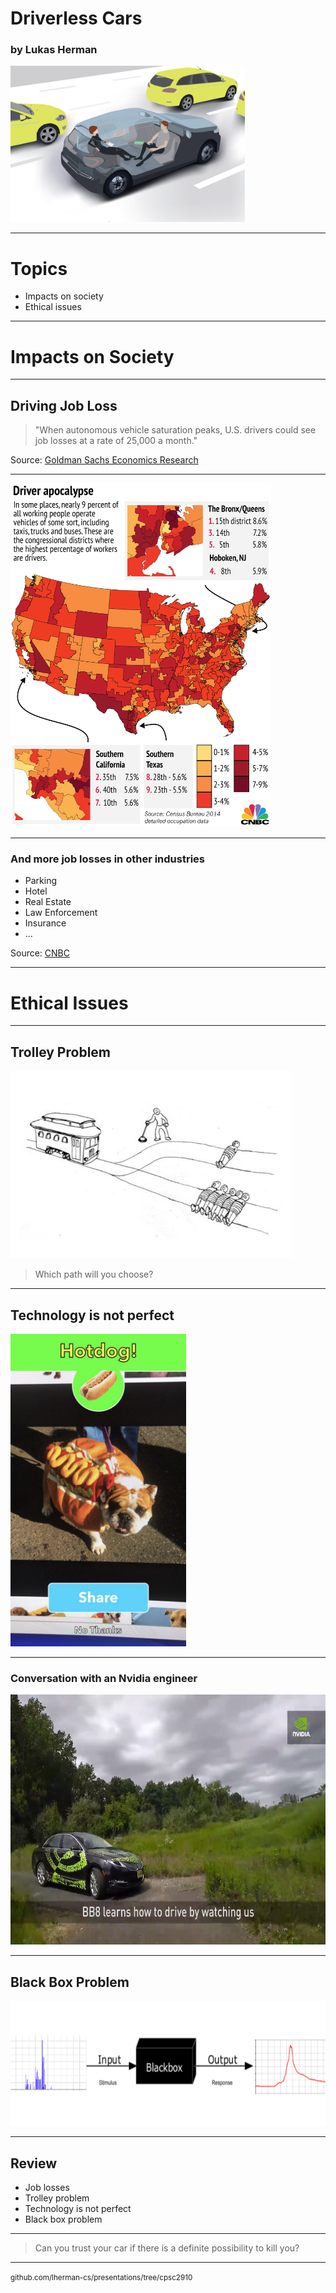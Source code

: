 # Driverless Cars

### by Lukas Herman

<img src="images/driverless-cars.jpg" height="250">

---

# Topics

- Impacts on society
- Ethical issues

---

# Impacts on Society

---

## Driving Job Loss

> "When autonomous vehicle saturation peaks, U.S. drivers could see job losses at a rate of 25,000 a month."

Source: [Goldman Sachs Economics Research](https://www.cnbc.com/2017/05/22/goldman-sachs-analysis-of-autonomous-vehicle-job-loss.html)

---

<img src="images/driver-apocalypse.png" height="550">

---

### And more job losses in other industries

- Parking
- Hotel
- Real Estate
- Law Enforcement
- Insurance
- ...

Source: [CNBC](https://www.cnbc.com/2017/05/03/self-driving-cars-will-disrupt-10-industries-commentary.html)

---

# Ethical Issues

---

## Trolley Problem

<img src="images/trolley-problem.jpg" height="300">

> Which path will you choose?

---

## Technology is not perfect

<img src="images/not-hotdog.png" height="500">

---

### Conversation with an Nvidia engineer

<img src="images/bb8.jpg" height="400">

---

## Black Box Problem

<img src="images/black-box.png" height="200">

---

## Review

- Job losses
- Trolley problem
- Technology is not perfect
- Black box problem

---

> Can you trust your car if there is a definite possibility to kill you?

---

<i class="fa fa-github fa-5x" aria-hidden="true"></i>
<p>
   <small> github.com/lherman-cs/presentations/tree/cpsc2910</small>
</p>
